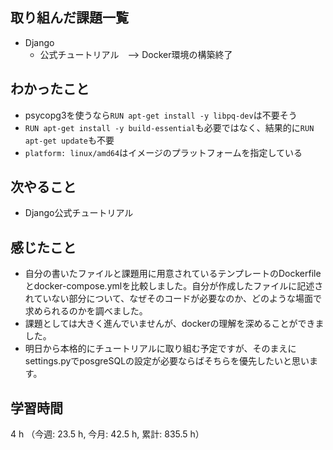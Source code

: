 ## 取り組んだ課題一覧
- Django
    - 公式チュートリアル　--> Docker環境の構築終了

## わかったこと
- psycopg3を使うなら`RUN apt-get install -y libpq-dev`は不要そう
- `RUN apt-get install -y build-essential`も必要ではなく、結果的に`RUN apt-get update`も不要
- `platform: linux/amd64`はイメージのプラットフォームを指定している    

## 次やること
- Django公式チュートリアル    

## 感じたこと
- 自分の書いたファイルと課題用に用意されているテンプレートのDockerfileとdocker-compose.ymlを比較しました。自分が作成したファイルに記述されていない部分について、なぜそのコードが必要なのか、どのような場面で求められるのかを調べました。
- 課題としては大きく進んでいませんが、dockerの理解を深めることができました。
- 明日から本格的にチュートリアルに取り組む予定ですが、そのまえにsettings.pyでposgreSQLの設定が必要ならばそちらを優先したいと思います。        
    
## 学習時間
4 h （今週: 23.5 h, 今月: 42.5 h, 累計: 835.5 h）